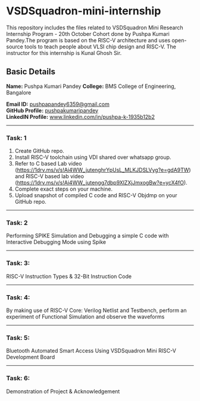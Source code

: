 # VSDSquadron-mini-internship
This repository includes the files related to VSDSquadron Mini Research Internship Program - 20th October Cohort done by Pushpa Kumari Pandey.The program is based on the RISC-V architecture and uses open-source tools to teach people about VLSI chip design and RISC-V. The instructor for this internship is Kunal Ghosh Sir.
## Basic Details
**Name:** Pushpa Kumari Pandey 
**College:** BMS College of Engineering, Bangalore

**Email ID:** pushpapandey6359@gmail.com  
**GitHub Profile:** [pushpakumaripandey](https://github.com/pushpapandey10)  
**LinkedIN Profile:** www.linkedin.com/in/pushpa-k-1935b12b2

---------------------------------------------------------------------------------------------------------
### Task: 1
1. Create GitHub repo. <br />
2. Install RISC-V toolchain using VDI shared over whatsapp group. <br />
3. Refer to C based Lab video (https://1drv.ms/v/s!Ai4WW_jutenghrYpUsL_MLKJDSLVyg?e=gdA9TW) and RISC-V based lab video (https://1drv.ms/v/s!Ai4WW_jutengg7dbp9XlZXjJmxogBw?e=ycX4fO). <br />
4. Complete exact steps on your machine. <br />
5. Upload snapshot of compiled C code and RISC-V Objdmp on your GitHub repo.<br />

---------------------------------------------------------------------------------------------------------


### Task: 2 
Performing SPIKE Simulation and Debugging a simple C code with Interactive Debugging Mode using Spike


---------------------------------------------------------------------------------------------------------

### Task: 3:
RISC-V Instruction Types & 32-Bit Instruction Code


---------------------------------------------------------------------------------------------------------

### Task: 4:
By making use of RISC-V Core: Verilog Netlist and Testbench, perform an experiment of Functional Simulation and observe the waveforms


---------------------------------------------------------------------------------------------------------

### Task: 5:
Bluetooth Automated Smart Access Using VSDSquadron Mini RISC-V Development Board


---------------------------------------------------------------------------------------------------------

### Task: 6:
Demonstration of Project & Acknowledgement
